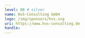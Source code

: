 ```yaml
---
level: 80 # silver
name: HvS-Consulting GmbH
logo: /img/sponsors/hvs.svg
uri: https://www.hvs-consulting.de
handle: 
---
```

